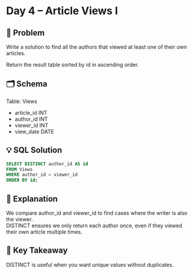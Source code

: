 # Day 4 – Article Views I

## 📖 Problem
Write a solution to find all the authors that viewed at least one of their own articles.

Return the result table sorted by id in ascending order.

## 🗂️ Schema
Table: Views  
- article_id INT  
- author_id INT  
- viewer_id INT  
- view_date DATE  

## 💡 SQL Solution
```sql
SELECT DISTINCT author_id AS id
FROM Views
WHERE author_id = viewer_id
ORDER BY id;
```

## 🧠 Explanation
We compare author_id and viewer_id to find cases where the writer is also the viewer.  
DISTINCT ensures we only return each author once, even if they viewed their own article multiple times.  

## 🔑 Key Takeaway
DISTINCT is useful when you want unique values without duplicates.
